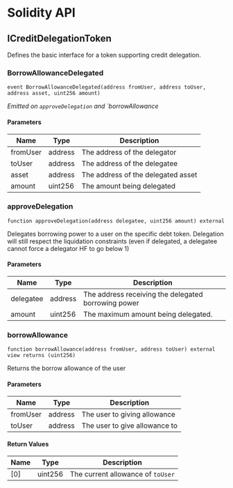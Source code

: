 # Solidity API

## ICreditDelegationToken

Defines the basic interface for a token supporting credit delegation.

### BorrowAllowanceDelegated

```solidity
event BorrowAllowanceDelegated(address fromUser, address toUser, address asset, uint256 amount)
```

_Emitted on `approveDelegation` and `borrowAllowance_

#### Parameters

| Name | Type | Description |
| ---- | ---- | ----------- |
| fromUser | address | The address of the delegator |
| toUser | address | The address of the delegatee |
| asset | address | The address of the delegated asset |
| amount | uint256 | The amount being delegated |

### approveDelegation

```solidity
function approveDelegation(address delegatee, uint256 amount) external
```

Delegates borrowing power to a user on the specific debt token.
Delegation will still respect the liquidation constraints (even if delegated, a
delegatee cannot force a delegator HF to go below 1)

#### Parameters

| Name | Type | Description |
| ---- | ---- | ----------- |
| delegatee | address | The address receiving the delegated borrowing power |
| amount | uint256 | The maximum amount being delegated. |

### borrowAllowance

```solidity
function borrowAllowance(address fromUser, address toUser) external view returns (uint256)
```

Returns the borrow allowance of the user

#### Parameters

| Name | Type | Description |
| ---- | ---- | ----------- |
| fromUser | address | The user to giving allowance |
| toUser | address | The user to give allowance to |

#### Return Values

| Name | Type | Description |
| ---- | ---- | ----------- |
| [0] | uint256 | The current allowance of `toUser` |


